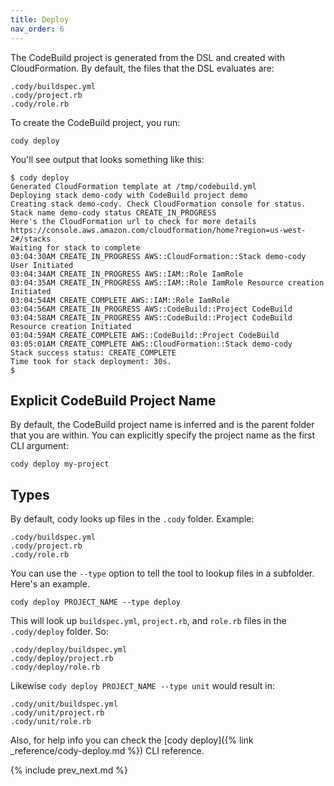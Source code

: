 ```yaml
---
title: Deploy
nav_order: 6
---
```


The CodeBuild project is generated from the DSL and created with CloudFormation. By default, the files that the DSL evaluates are:

    .cody/buildspec.yml
    .cody/project.rb
    .cody/role.rb

To create the CodeBuild project, you run:

    cody deploy

You'll see output that looks something like this:

    $ cody deploy
    Generated CloudFormation template at /tmp/codebuild.yml
    Deploying stack demo-cody with CodeBuild project demo
    Creating stack demo-cody. Check CloudFormation console for status.
    Stack name demo-cody status CREATE_IN_PROGRESS
    Here's the CloudFormation url to check for more details https://console.aws.amazon.com/cloudformation/home?region=us-west-2#/stacks
    Waiting for stack to complete
    03:04:30AM CREATE_IN_PROGRESS AWS::CloudFormation::Stack demo-cody User Initiated
    03:04:34AM CREATE_IN_PROGRESS AWS::IAM::Role IamRole
    03:04:35AM CREATE_IN_PROGRESS AWS::IAM::Role IamRole Resource creation Initiated
    03:04:54AM CREATE_COMPLETE AWS::IAM::Role IamRole
    03:04:56AM CREATE_IN_PROGRESS AWS::CodeBuild::Project CodeBuild
    03:04:58AM CREATE_IN_PROGRESS AWS::CodeBuild::Project CodeBuild Resource creation Initiated
    03:04:59AM CREATE_COMPLETE AWS::CodeBuild::Project CodeBuild
    03:05:01AM CREATE_COMPLETE AWS::CloudFormation::Stack demo-cody
    Stack success status: CREATE_COMPLETE
    Time took for stack deployment: 30s.
    $

## Explicit CodeBuild Project Name

By default, the CodeBuild project name is inferred and is the parent folder that you are within.  You can explicitly specify the project name as the first CLI argument:

    cody deploy my-project

## Types

By default, cody looks up files in the `.cody` folder.  Example:

    .cody/buildspec.yml
    .cody/project.rb
    .cody/role.rb

You can use the `--type` option to tell the tool to lookup files in a subfolder.  Here's an example.

    cody deploy PROJECT_NAME --type deploy

This will look up `buildspec.yml`, `project.rb`, and `role.rb` files in the `.cody/deploy` folder. So:

    .cody/deploy/buildspec.yml
    .cody/deploy/project.rb
    .cody/deploy/role.rb

Likewise `cody deploy PROJECT_NAME --type unit` would result in:

    .cody/unit/buildspec.yml
    .cody/unit/project.rb
    .cody/unit/role.rb

Also, for help info you can check the [cody deploy]({% link _reference/cody-deploy.md %}) CLI reference.

{% include prev_next.md %}
